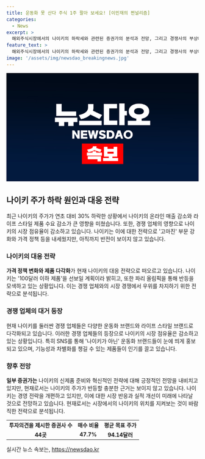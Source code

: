 ```yaml
---
title: 운동화 못 산다 주식 1주 팔아 보세요! [이민재의 쩐널리즘]
categories:
  - News
excerpt: >
  해외주식시장에서의 나이키의 하락세와 관련된 증권가의 분석과 전망, 그리고 경쟁사의 부상에 대한 이슈가 주목받고 있다. 나이키는 온라인 매출 감소와 라이프 스타일 제품 수요 감소로 어려움을 겪고 있으며, 경쟁사들의 등장으로 시장 점유율을 빼앗기고 있다. 하지만 나이키는 가격 정책 등을 통해 대책을 모색하고 있으며, 신제품 출시와 파리 올림픽을 통해 회복을 모색하고 있다. 증권가들은 앞으로의 전망에 대해 낙관적이지는 않지만, 나이키가 거듭된 전략을 통해 회복할 가능성을 염두에 두고 있다. (총 144자)
feature_text: >
  해외주식시장에서의 나이키의 하락세와 관련된 증권가의 분석과 전망, 그리고 경쟁사의 부상에 대한 이슈가 주목받고 있다. 나이키는 온라인 매출 감소와 라이프 스타일 제품 수요 감소로 어려움을 겪고 있으며, 경쟁사들의 등장으로 시장 점유율을 빼앗기고 있다. 하지만 나이키는 가격 정책 등을 통해 대책을 모색하고 있으며, 신제품 출시와 파리 올림픽을 통해 회복을 모색하고 있다. 증권가들은 앞으로의 전망에 대해 낙관적이지는 않지만, 나이키가 거듭된 전략을 통해 회복할 가능성을 염두에 두고 있다. (총 144자)
image: '/assets/img/newsdao_breakingnews.jpg'
---
```


<p><img src="/assets/img/newsdao_breakingnews.jpg" alt="flaretime 속보" /></p>

<h2 data-ke-size="size26">나이키 주가 하락 원인과 대응 전략</h2>

<p data-ke-size="size16">최근 나이키의 주가가 연초 대비 30% 하락한 상황에서 나이키의 온라인 매출 감소와 라이프 스타일 제품 수요 감소가 큰 영향을 미쳤습니다. 또한, 경쟁 업체의 영향으로 나이키의 시장 점유율이 감소하고 있습니다. 나이키는 이에 대한 전략으로 '고마진' 부문 강화와 가격 정책 등을 내세웠지만, 아직까지 반전이 보이지 않고 있습니다.</p>

<h3 data-ke-size="size24">나이키의 대응 전략</h3>

<p data-ke-size="size16"><b>가격 정책 변화와 제품 다각화</b>가 현재 나이키의 대응 전략으로 떠오르고 있습니다. 나이키는 '100달러 이하 제품'을 선보일 계획이라 밝히고, 또한 파리 올림픽을 통해 반등을 모색하고 있는 상황입니다. 이는 경쟁 업체와의 시장 경쟁에서 우위를 차지하기 위한 전략으로 분석됩니다.</p>

<h3 data-ke-size="size24">경쟁 업체의 대거 등장</h3>

<p data-ke-size="size16">현재 나이키를 둘러싼 경쟁 업체들은 다양한 운동화 브랜드와 라이프 스타일 브랜드로 다각화되고 있습니다. 이러한 경쟁 업체들의 등장으로 나이키의 시장 점유율은 감소하고 있는 상황입니다. 특히 SNS를 통해 '나이키가 아닌' 운동화 브랜드들이 눈에 띄게 홍보되고 있으며, 기능성과 차별화를 챙길 수 있는 제품들이 인기를 끌고 있습니다.</p>

<h3 data-ke-size="size24">향후 전망</h3>

<p data-ke-size="size16"><b>일부 증권가는</b> 나이키의 신제품 준비와 혁신적인 전략에 대해 긍정적인 전망을 내비치고 있지만, 현재로서는 나이키의 주가가 반등할 충분한 근거는 보이지 않고 있습니다. 나이키는 경영 전략을 개편하고 있지만, 이에 대한 시장 반응과 실적 개선이 미래에 나타날 것으로 전망하고 있습니다. 현재로서는 시장에서의 나이키의 위치를 지켜보는 것이 바람직한 전략으로 분석됩니다.</p>

<table>
    <tr>
        <td style="text-align: center; height: 17px;"><b>투자의견을 제시한 증권사 수</b></td>
        <td style="text-align: center; height: 17px;"><b>매수 비율</b></td>
        <td style="text-align: center; height: 17px;"><b>평균 목표 주가</b></td>
    </tr>
    <tr>
        <td style="text-align: center; height: 17px;"><b>44곳</b></td>
        <td style="text-align: center; height: 17px;"><b>47.7%</b></td>
        <td style="text-align: center; height: 17px;"><b>94.14달러</b></td>
    </tr>
</table>
실시간 뉴스 속보는, <a href="https://newsdao.kr" rel="dofollow">https://newsdao.kr</a>


